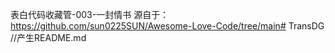 表白代码收藏管-003-一封情书
源自于：
https://github.com/sun0225SUN/Awesome-Love-Code/tree/main# TransDG //产生README.md
